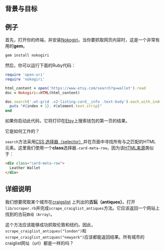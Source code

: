 ## 背景与目标

## 例子

首先，打开你的终端，并安装[Nokogiri](http://www.nokogiri.org/)，当你要抓取网页内容时，这是一个非常有用的**gem**。

```bash
gem install nokogiri
```

然后，你可以运行下面的Ruby代码：


```ruby
require 'open-uri'
require 'nokogiri'

html_content = open('https://www.etsy.com/search?q=wallet').read
doc = Nokogiri::HTML(html_content)

doc.search('.wt-grid .v2-listing-card__info .text-body').each_with_index do |element, index|
  puts "#{index + 1}. #{element.text.strip}"
end
```

如果你启动此代码，它将打印在[Etsy](https://www.etsy.com/search?q=wallet)上搜索钱包的第一页的结果。

它是如何工作的？

`search`方法采用[CSS 选择器（selector）](https://developer.mozilla.org/zh-CN/docs/Learn/CSS/Building_blocks/Selectors)并在页面中寻找所有与之匹配的HTML元素。这里我们使用一个**class**选择器`.card-meta-row`，因为该[HTML来源](https://support.mozilla.org/en-US/questions/873324)类似于：

```html
<div class="card-meta-row">
  Leather Wallet
</div>
```

## 详细说明

我们想要爬取某个城市在[craigslist](https://craigslist.org/) 上列出的**古玩（antiques）**。打开 `lib/scraper.rb`并完成`scrape_craiglist_antiques`方法。它应该返回一个网站上找到的古玩`数组（Array）`。

这个方法应该能够成功抓取伦敦和纽约。因此，`scrape_craiglist_antiques("london")`和`scrape_craiglist_antiques("newyork")`应该都能返回结果。所有城市的craiglist网址（url）都是一样的吗？
